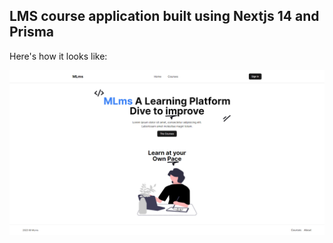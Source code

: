 ## LMS course application built using Nextjs 14 and Prisma

Here's how it looks like:

![screenshot](https://github.com/iamajraj/mlms-app-nextjs/blob/main/screenshot.png?raw=true)

